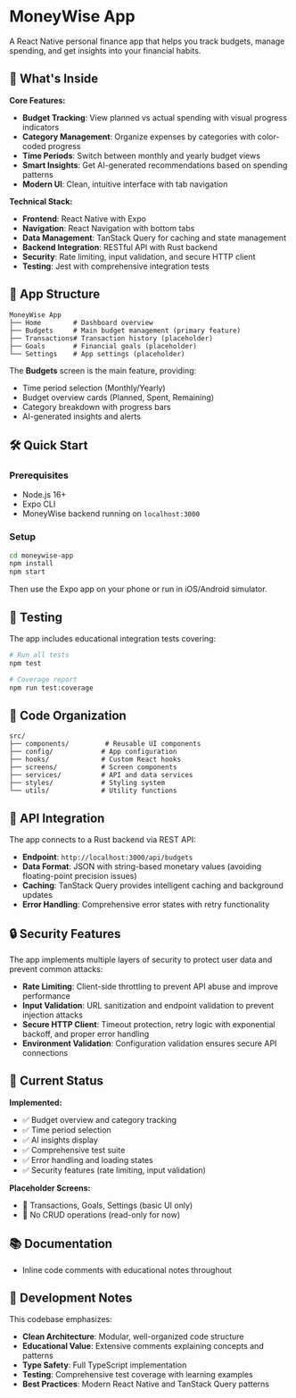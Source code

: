 # MoneyWise App

A React Native personal finance app that helps you track budgets, manage spending, and get insights into your financial habits.

## 🚀 What's Inside

**Core Features:**
- **Budget Tracking**: View planned vs actual spending with visual progress indicators
- **Category Management**: Organize expenses by categories with color-coded progress
- **Time Periods**: Switch between monthly and yearly budget views
- **Smart Insights**: Get AI-generated recommendations based on spending patterns
- **Modern UI**: Clean, intuitive interface with tab navigation

**Technical Stack:**
- **Frontend**: React Native with Expo
- **Navigation**: React Navigation with bottom tabs
- **Data Management**: TanStack Query for caching and state management
- **Backend Integration**: RESTful API with Rust backend
- **Security**: Rate limiting, input validation, and secure HTTP client
- **Testing**: Jest with comprehensive integration tests

## 📱 App Structure

```
MoneyWise App
├── Home        # Dashboard overview
├── Budgets     # Main budget management (primary feature)
├── Transactions# Transaction history (placeholder)
├── Goals       # Financial goals (placeholder)
└── Settings    # App settings (placeholder)
```

The **Budgets** screen is the main feature, providing:
- Time period selection (Monthly/Yearly)
- Budget overview cards (Planned, Spent, Remaining)
- Category breakdown with progress bars
- AI-generated insights and alerts

## 🛠 Quick Start

### Prerequisites
- Node.js 16+
- Expo CLI
- MoneyWise backend running on `localhost:3000`

### Setup
```bash
cd moneywise-app
npm install
npm start
```

Then use the Expo app on your phone or run in iOS/Android simulator.

## 🧪 Testing

The app includes educational integration tests covering:

```bash
# Run all tests
npm test

# Coverage report
npm run test:coverage
```

## 📁 Code Organization

```
src/
├── components/         # Reusable UI components
├── config/            # App configuration
├── hooks/             # Custom React hooks
├── screens/           # Screen components
├── services/          # API and data services
├── styles/            # Styling system
└── utils/             # Utility functions
```

## 🔌 API Integration

The app connects to a Rust backend via REST API:

- **Endpoint**: `http://localhost:3000/api/budgets`
- **Data Format**: JSON with string-based monetary values (avoiding floating-point precision issues)
- **Caching**: TanStack Query provides intelligent caching and background updates
- **Error Handling**: Comprehensive error states with retry functionality

## 🔒 Security Features

The app implements multiple layers of security to protect user data and prevent common attacks:

- **Rate Limiting**: Client-side throttling to prevent API abuse and improve performance
- **Input Validation**: URL sanitization and endpoint validation to prevent injection attacks
- **Secure HTTP Client**: Timeout protection, retry logic with exponential backoff, and proper error handling
- **Environment Validation**: Configuration validation ensures secure API connections

## 🚧 Current Status

**Implemented:**
- ✅ Budget overview and category tracking
- ✅ Time period selection
- ✅ AI insights display
- ✅ Comprehensive test suite
- ✅ Error handling and loading states
- ✅ Security features (rate limiting, input validation)

**Placeholder Screens:**
- 🚧 Transactions, Goals, Settings (basic UI only)
- 🚧 No CRUD operations (read-only for now)

## 📚 Documentation

- Inline code comments with educational notes throughout

## 🤝 Development Notes

This codebase emphasizes:
- **Clean Architecture**: Modular, well-organized code structure
- **Educational Value**: Extensive comments explaining concepts and patterns
- **Type Safety**: Full TypeScript implementation
- **Testing**: Comprehensive test coverage with learning examples
- **Best Practices**: Modern React Native and TanStack Query patterns

